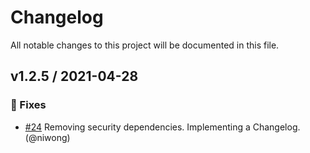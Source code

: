 # Changelog
All notable changes to this project will be documented in this file.

## v1.2.5 / 2021-04-28
### 🐛 Fixes
- [#24](https://github.com/Paubox/paubox-node/pull/24) Removing security dependencies. Implementing a Changelog. (@niwong)